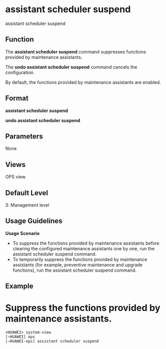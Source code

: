 assistant scheduler suspend
===========================

assistant scheduler suspend

Function
--------



The **assistant scheduler suspend** command suppresses functions provided by maintenance assistants.

The **undo assistant scheduler suspend** command cancels the configuration.



By default, the functions provided by maintenance assistants are enabled.


Format
------

**assistant scheduler suspend**

**undo assistant scheduler suspend**


Parameters
----------

None

Views
-----

OPS view


Default Level
-------------

3: Management level


Usage Guidelines
----------------

**Usage Scenario**

* To suppress the functions provided by maintenance assistants before clearing the configured maintenance assistants one by one, run the assistant scheduler suspend command.
* To temporarily suppress the functions provided by maintenance assistants (for example, preventive maintenance and upgrade functions), run the assistant scheduler suspend command.

Example
-------

# Suppress the functions provided by maintenance assistants.
```
<HUAWEI> system-view
[~HUAWEI] ops
[~HUAWEI-ops] assistant scheduler suspend

```